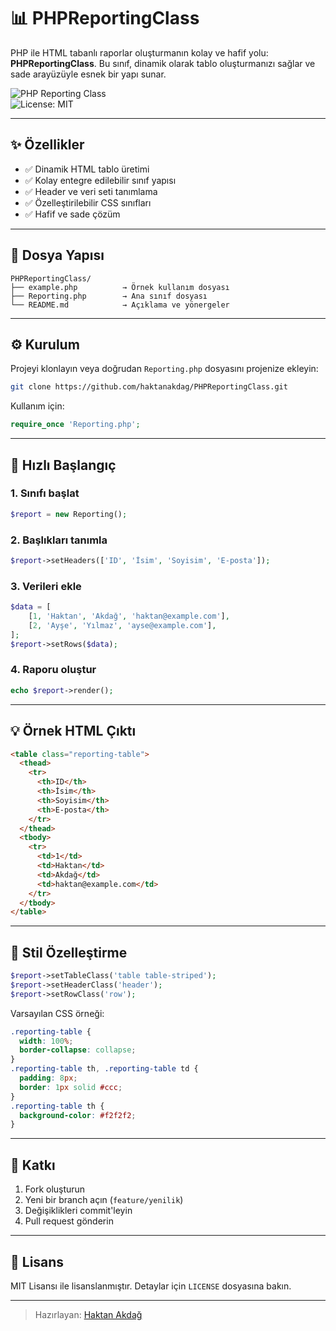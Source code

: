 
# 📊 PHPReportingClass

PHP ile HTML tabanlı raporlar oluşturmanın kolay ve hafif yolu: **PHPReportingClass**. Bu sınıf, dinamik olarak tablo oluşturmanızı sağlar ve sade arayüzüyle esnek bir yapı sunar.

![PHP Reporting Class](https://img.shields.io/badge/PHP-ReportingClass-blue)  
![License: MIT](https://img.shields.io/badge/license-MIT-green)

---

## ✨ Özellikler

- ✅ Dinamik HTML tablo üretimi  
- ✅ Kolay entegre edilebilir sınıf yapısı  
- ✅ Header ve veri seti tanımlama  
- ✅ Özelleştirilebilir CSS sınıfları  
- ✅ Hafif ve sade çözüm

---

## 📁 Dosya Yapısı

```
PHPReportingClass/
├── example.php          → Örnek kullanım dosyası
├── Reporting.php        → Ana sınıf dosyası
└── README.md            → Açıklama ve yönergeler
```

---

## ⚙️ Kurulum

Projeyi klonlayın veya doğrudan `Reporting.php` dosyasını projenize ekleyin:

```bash
git clone https://github.com/haktanakdag/PHPReportingClass.git
```

Kullanım için:

```php
require_once 'Reporting.php';
```

---

## 🚀 Hızlı Başlangıç

### 1. Sınıfı başlat

```php
$report = new Reporting();
```

### 2. Başlıkları tanımla

```php
$report->setHeaders(['ID', 'İsim', 'Soyisim', 'E-posta']);
```

### 3. Verileri ekle

```php
$data = [
    [1, 'Haktan', 'Akdağ', 'haktan@example.com'],
    [2, 'Ayşe', 'Yılmaz', 'ayse@example.com'],
];
$report->setRows($data);
```

### 4. Raporu oluştur

```php
echo $report->render();
```

---

## 💡 Örnek HTML Çıktı

```html
<table class="reporting-table">
  <thead>
    <tr>
      <th>ID</th>
      <th>İsim</th>
      <th>Soyisim</th>
      <th>E-posta</th>
    </tr>
  </thead>
  <tbody>
    <tr>
      <td>1</td>
      <td>Haktan</td>
      <td>Akdağ</td>
      <td>haktan@example.com</td>
    </tr>
  </tbody>
</table>
```

---

## 🎨 Stil Özelleştirme

```php
$report->setTableClass('table table-striped');
$report->setHeaderClass('header');
$report->setRowClass('row');
```

Varsayılan CSS örneği:

```css
.reporting-table {
  width: 100%;
  border-collapse: collapse;
}
.reporting-table th, .reporting-table td {
  padding: 8px;
  border: 1px solid #ccc;
}
.reporting-table th {
  background-color: #f2f2f2;
}
```

---

## 🤝 Katkı

1. Fork oluşturun  
2. Yeni bir branch açın (`feature/yenilik`)  
3. Değişiklikleri commit'leyin  
4. Pull request gönderin

---

## 📄 Lisans

MIT Lisansı ile lisanslanmıştır. Detaylar için `LICENSE` dosyasına bakın.

---

> Hazırlayan: [Haktan Akdağ](https://github.com/haktanakdag)
